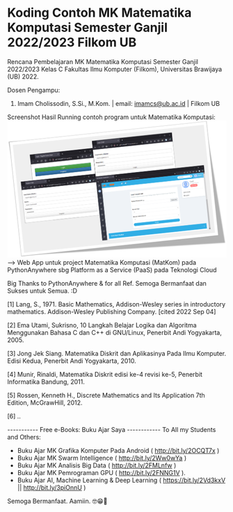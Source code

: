 # Koding Contoh MK Matematika Komputasi Semester Ganjil 2022/2023 Filkom UB
Rencana Pembelajaran MK Matematika Komputasi Semester Ganjil 2022/2023 Kelas C
Fakultas Ilmu Komputer (Filkom), Universitas Brawijaya (UB) 2022.

Dosen Pengampu: 
1. Imam Cholissodin, S.Si., M.Kom. | email: imamcs@ub.ac.id | Filkom UB

Screenshot Hasil Running contoh program untuk Matematika Komputasi:
![Ngrok x Flask on Google Colab - Login & Register - BigDataApps Rev2.1](https://github.com/imamcs19/FGA-Big-Data-Using-Python-Filkom-x-Mipa-UB-2021/blob/main/Ngrok%20x%20Flask%20on%20Google%20Colab%20-%20Login%20%26%20Register%20-%20BigDataApps%20Rev2.1.png)
--> Web App untuk project Matematika Komputasi (MatKom) pada PythonAnywhere sbg Platform as a Service (PaaS) pada Teknologi Cloud


Big Thanks to PythonAnywhere & for all Ref. Semoga Bermanfaat dan Sukses untuk Semua. :D

[1]	Lang, S., 1971. Basic Mathematics, Addison-Wesley series in introductory mathematics. Addison-Wesley Publishing Company. [cited 2022 Sep 04]

[2] Ema Utami, Sukrisno, 10 Langkah Belajar Logika dan Algoritma Menggunakan Bahasa C dan C++ di GNU/Linux, Penerbit Andi Yogyakarta, 2005.

[3] Jong Jek Siang. Matematika Diskrit dan Aplikasinya Pada Ilmu Komputer. Edisi Kedua, Penerbit Andi Yogyakarta, 2010.

[4] Munir, Rinaldi, Matematika Diskrit edisi ke-4 revisi ke-5, Penerbit Informatika Bandung, 2011.

[5] Rossen, Kenneth H., Discrete Mathematics and Its Application 7th Edition, McGrawHill, 2012.

[6]	..

----------- Free e-Books: Buku Ajar Saya ------------
 To All my Students and Others:
+ Buku Ajar MK Grafika Komputer Pada Android ( http://bit.ly/2OCQT7x​ )
+ Buku Ajar MK Swarm Intelligence ( http://bit.ly/2Ww0wYa​ )
+ Buku Ajar MK Analisis Big Data ( http://bit.ly/2FMLnfw​ ) 
+ Buku Ajar MK Pemrograman GPU ( http://bit.ly/2FNNG1V​ ).
+ Buku Ajar AI, Machine Learning & Deep Learning ( https://bit.ly/2Vd3kxV || http://bit.ly/3piOnnU )

Semoga Bermanfaat. Aamiin. 🤓😁🤲
